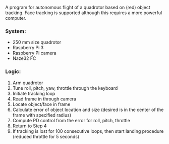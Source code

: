 
A program for autonomous flight of a quadrotor based on (red) object tracking. Face tracking is supported although this requires a more powerful computer. 

### System: 
- 250 mm size quadrotor
- Raspberry Pi 3
- Raspberry Pi camera
- Naze32 FC

### Logic:
1. Arm quadrotor
2. Tune roll, pitch, yaw, throttle through the keyboard
3. Initiate tracking loop
4. Read frame in through camera
5. Locate object/face in frame
6. Calculate error of object location and size (desired is in the center of the frame with specified radius)
7. Compute PD control from the error for roll, pitch, throttle
8. Return to Step 4
9. If tracking is lost for 100 consecutive loops, then start landing procedure (reduced throttle for 5 seconds)
